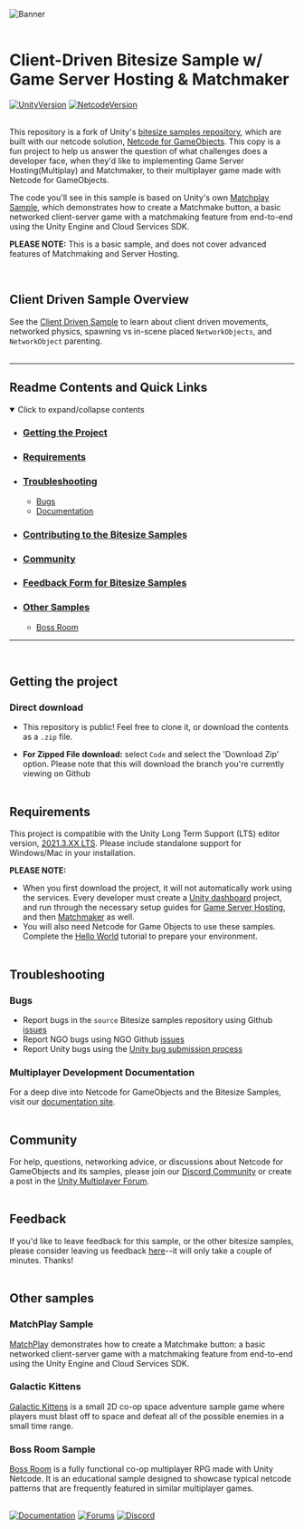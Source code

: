 ![Banner](Basic/ClientDriven/Resources/clientdriven_banner.png)
<br><br>
# Client-Driven Bitesize Sample w/ Game Server Hosting & Matchmaker

[![UnityVersion](https://img.shields.io/badge/Unity%20Version:-2021.3%20LTS-57b9d3.svg?logo=unity&color=2196F3)](https://unity.com/releases/editor/qa/lts-releases#:~:text=February%2014%2C%202023-,LTS%20Release,2021.3.24f1,-Released%3A%20February)
[![NetcodeVersion](https://img.shields.io/badge/Netcode%20Version:-1.3.1-57b9d3.svg?logo=unity&color=2196F3)](https://docs-multiplayer.unity3d.com/netcode/current/about)
<br><br>

This repository is a fork of Unity's [bitesize samples repository](https://github.com/Unity-Technologies/com.unity.multiplayer.samples.bitesize), which are built with our netcode solution, [Netcode for GameObjects](https://github.com/Unity-Technologies/com.unity.netcode.gameobjects). This copy is a fun project to help us answer the question of what challenges does a developer face, when they'd like to implementing Game Server Hosting(Multiplay) and Matchmaker, to their multiplayer game made with Netcode for GameObjects.

The code you'll see in this sample is based on Unity's own [Matchplay Sample](https://docs.unity.com/matchmaker/en/manual/matchmaker-and-multiplay-sample), which demonstrates how to create a Matchmake button, a basic networked client-server game with a matchmaking feature from end-to-end using the Unity Engine and Cloud Services SDK.

**PLEASE NOTE:** This is a basic sample, and does not cover advanced features of Matchmaking and Server Hosting.

<br>

## Client Driven Sample Overview
See the [Client Driven Sample](https://github.com/Unity-Technologies/com.unity.multiplayer.samples.bitesize/tree/main/Basic/ClientDriven) to learn about client driven movements, networked physics, spawning vs in-scene placed `NetworkObjects`, and `NetworkObject` parenting.
<br><br>

---
## Readme Contents and Quick Links
<details open> <summary> Click to expand/collapse contents </summary>

- ### [Getting the Project](#getting-the-project-1)
- ### [Requirements](#requirements-1)
- ### [Troubleshooting](#troubleshooting-1)
  - [Bugs](#bugs)
  - [Documentation](#documentation)
- ### [Contributing to the Bitesize Samples](#contributing-1)
- ### [Community](#community-1)
- ### [Feedback Form for Bitesize Samples](#feedback)
- ### [Other Samples](#other-samples-1)
  - [Boss Room](#boss-room-sample)

</details>

---
<br>

## Getting the project
### Direct download

 - This repository is public! Feel free to clone it, or download the contents as a `.zip` file.

 - __For Zipped File download:__ select `Code` and select the 'Download Zip' option.  Please note that this will download the branch you're currently viewing on Github
<br><br>

## Requirements

This project is compatible with the Unity Long Term Support (LTS) editor version, [2021.3.XX LTS](https://unity.com/releases/2021-lts). Please include standalone support for Windows/Mac in your installation.

**PLEASE NOTE:** <br>
- When you first download the project, it will not automatically work using the services. Every developer must create a [Unity dashboard](dashboard.unity3d.com) project, and run through the necessary setup guides for [Game Server Hosting](https://docs.unity.com/game-server-hosting/en/manual/guides/get-started), and then [Matchmaker](https://docs.unity.com/matchmaker/en/manual/matchmaker-quick-start) as well.
- You will also need Netcode for Game Objects to use these samples. Complete the [Hello World](https://docs-multiplayer.unity3d.com/netcode/current/tutorials/helloworld) tutorial to prepare your environment.
<br><br>

## Troubleshooting
### Bugs
- Report bugs in the `source` Bitesize samples repository using Github [issues](https://github.com/Unity-Technologies/com.unity.multiplayer.samples.bitesize/issues)
- Report NGO bugs using NGO Github [issues](https://github.com/Unity-Technologies/com.unity.netcode.gameobjects/issues)
- Report Unity bugs using the [Unity bug submission process](https://unity3d.com/unity/qa/bug-reporting)
  
### Multiplayer Development Documentation
For a deep dive into Netcode for GameObjects and the Bitesize Samples, visit our [documentation site](https://docs-multiplayer.unity3d.com/).
<br><br>

## Community
For help, questions, networking advice, or discussions about Netcode for GameObjects and its samples, please join our [Discord Community](https://discord.gg/FM8SE9E) or create a post in the [Unity Multiplayer Forum](https://forum.unity.com/forums/netcode-for-gameobjects.661/).
<br><br>

## Feedback
If you'd like to leave feedback for this sample, or the other bitesize samples, please consider leaving us feedback [here](https://unitytech.typeform.com/bitesize)--it will only take a couple of minutes. Thanks!
<br><br>

## Other samples

### MatchPlay Sample
[MatchPlay](https://docs.unity.com/matchmaker/en/manual/matchmaker-and-multiplay-sample) demonstrates how to create a Matchmake button: a basic networked client-server game with a matchmaking feature from end-to-end using the Unity Engine and Cloud Services SDK.

### Galactic Kittens
[Galactic Kittens](https://github.com/UnityTechnologies/GalacticKittens) is a small 2D co-op space adventure sample game where players must blast off to space and defeat all of the possible enemies in a small time range.

### Boss Room Sample
[Boss Room](https://github.com/Unity-Technologies/com.unity.multiplayer.samples.coop/) is a fully functional co-op multiplayer RPG made with Unity Netcode. It is an educational sample designed to showcase typical netcode patterns that are frequently featured in similar multiplayer games.
<br><br>

[![Documentation](https://img.shields.io/badge/Unity-bitesize--docs-57b9d3.svg?logo=unity&color=2196F3)](https://docs-multiplayer.unity3d.com/netcode/current/learn/bitesize/bitesize-introduction)
[![Forums](https://img.shields.io/badge/Unity-multiplayer--forum-57b9d3.svg?logo=unity&color=2196F3)](https://forum.unity.com/forums/multiplayer.26/)
[![Discord](https://img.shields.io/discord/449263083769036810.svg?label=discord&logo=discord&color=5865F2)](https://discord.gg/FM8SE9E)
